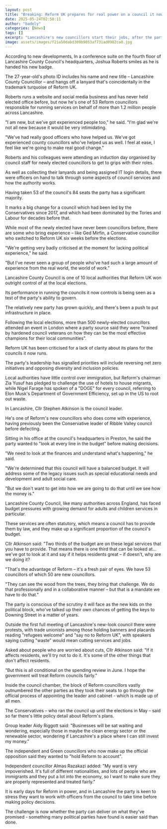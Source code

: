 ```yaml
---
layout: post
title: "Breaking: Reform UK prepares for real power on a council it now dominates"
date: 2025-05-24T02:58:11
author: "badely"
categories: [News]
tags: []
excerpt: "Lancashire's new councillors start their jobs, after the party's big wins in this month's local elections."
image: assets/images/f21a50dabd389b9053af731ad0982ca0.jpg
---
```


According to new developments, In a conference suite on the fourth floor of Lancashire County Council's headquarters, Joshua Roberts smiles as he is handed his new badge.

The 27-year-old's photo ID includes his name and new title – Lancashire County Councillor – and hangs off a lanyard that's coincidentally in the trademark turquoise of Reform UK.

Roberts runs a website and social media business and has never held elected office before, but now he's one of 53 Reform councillors responsible for running services on behalf of more than 1.2 million people across Lancashire.

"I am new, but we've got experienced people too," he said. "I'm glad we're not all new because it would be very intimidating.

"We've had really good officers who have helped us. We've got experienced county councillors who've helped us as well. I feel at ease, I feel like we're going to make real good change."

Roberts and his colleagues were attending an induction day organised by council staff for newly elected councillors to get to grips with their roles.

As well as collecting their lanyards and being assigned IT login details, there were officers on hand to talk through some aspects of council services and how the authority works.

Having taken 53 of the council's 84 seats the party has a significant majority.

It marks a big change for a council which had been led by the Conservatives since 2017, and which had been dominated by the Tories and Labour for decades before that.

While most of the newly elected have never been councillors before, there are some who bring experience – like Ged Mirfin, a Conservative councillor who switched to Reform UK six weeks before the elections.

"We're getting very badly criticised at the moment for lacking political experience," he said.

"But I've never seen a group of people who've had such a large amount of experience from the real world, the world of work."

Lancashire County Council is one of 10 local authorities that Reform UK won outright control of at the local elections.

Its performance in running the councils it now controls is being seen as a test of the party's ability to govern.

The relatively new party has grown quickly, and there's been a push to put infrastructure in place.

Following the local elections, more than 500 newly-elected councillors attended an event in London where a party source said they were "trained by hardened council veterans on how they can be the most effective champions for their local communities".

Reform UK has been criticised for a lack of clarity about its plans for the councils it now runs.

The party's leadership has signalled priorities will include reversing net zero initiatives and opposing diversity and inclusion policies.

Local authorities have little control over immigration, but Reform's chairman Zia Yusuf has pledged to challenge the use of hotels to house migrants, while Nigel Farage has spoken of a "DOGE" for every council, referring to Elon Musk's Department of Government Efficiency, set up in the US to root out waste.

In Lancashire, Cllr Stephen Atkinson is the council leader.

He's one of Reform's new councillors who does come with experience, having previously been the Conservative leader of Ribble Valley council before defecting.

Sitting in his office at the council's headquarters in Preston, he said the party wanted to "look at every line in the budget" before making decisions.

"We need to look at the finances and understand what's happening," he said.

"We're determined that this council will have a balanced budget. It will address some of the legacy issues such as special educational needs and development and adult social care. 

"But we don't want to get into how we are going to do that until we see how the money is."

Lancashire County Council, like many authorities across England, has faced budget pressures with growing demand for adults and children services in particular.

These services are often statutory, which means a council has to provide them by law, and they make up a significant proportion of the council's budget.

Cllr Atkinson said: "Two thirds of the budget are on these legal services that you have to provide. That means there is one third that can be looked at… we've got to look at it and say if it helps residents great – if doesn't, why are we doing it?

"That's the advantage of Reform – it's a fresh pair of eyes. We have 53 councillors of which 50 are new councillors. 

"They can see the wood from the trees, they bring that challenge. We do that professionally and in a collaborative manner – but that is a mandate we have to do that."

The party is conscious of the scrutiny it will face as the new kids on the political block, who've talked up their own chances of getting the keys to Downing Street in a matter of years.

Outside the first full meeting of Lancashire's new-look council there were protests, with trade unionists among those holding banners and placards reading "refugees welcome" and "say no to Reform UK", with speakers saying cutting "waste" would mean cutting services and jobs.

Asked about people who are worried about cuts, Cllr Atkinson said: "If it affects residents, we'll try not to do it. It's some of the other things that don't affect residents.

"But this is all conditional on the spending review in June. I hope the government will treat Reform councils fairly."

Inside the council chamber, the block of Reform councillors vastly outnumbered the other parties as they took their seats to go through the official process of appointing the leader and cabinet - which is made up of all men.

The Conservatives – who ran the council up until the elections in May – said so far there's little policy detail about Reform's plans.

Group leader Aidy Riggott  said: "Businesses will be sat waiting and wondering, especially those in maybe the clean energy sector or the renewable sector, wondering if Lancashire's a place where I can still invest my money."

The independent and Green councillors who now make up the official opposition said they wanted to "hold Reform to account".

Independent councillor Almas Razakazi added: "My ward is very impoverished. It's full of different nationalities, and lots of people who are immigrants and they put a lot into the economy, so I want to make sure they are properly represented and treated fairly."

It is early days for Reform in power, and in Lancashire the party is keen to stress they want to work with officers from the council to take time before making policy decisions.

The challenge is now whether the party can deliver on what they've promised - something many political parties have found is easier said than done.

